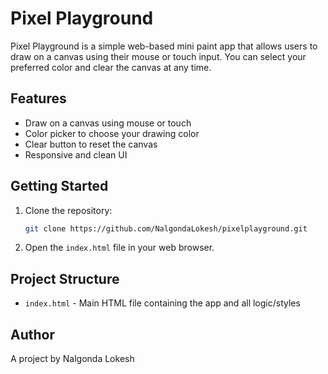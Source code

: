 # Pixel Playground

Pixel Playground is a simple web-based mini paint app that allows users to draw on a canvas using their mouse or touch input. You can select your preferred color and clear the canvas at any time.

## Features
- Draw on a canvas using mouse or touch
- Color picker to choose your drawing color
- Clear button to reset the canvas
- Responsive and clean UI

## Getting Started
1. Clone the repository:
   ```sh
   git clone https://github.com/NalgondaLokesh/pixelplayground.git
   ```
2. Open the `index.html` file in your web browser.

## Project Structure
- `index.html` - Main HTML file containing the app and all logic/styles

## Author
A project by Nalgonda Lokesh
